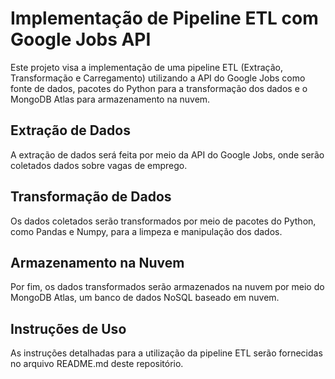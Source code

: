 # Implementação de Pipeline ETL com Google Jobs API
Este projeto visa a implementação de uma pipeline ETL (Extração, Transformação e Carregamento) utilizando a API do Google Jobs como fonte de dados, pacotes do Python para a transformação dos dados e o MongoDB Atlas para armazenamento na nuvem.

## Extração de Dados
A extração de dados será feita por meio da API do Google Jobs, onde serão coletados dados sobre vagas de emprego.

## Transformação de Dados
Os dados coletados serão transformados por meio de pacotes do Python, como Pandas e Numpy, para a limpeza e manipulação dos dados.

## Armazenamento na Nuvem
Por fim, os dados transformados serão armazenados na nuvem por meio do MongoDB Atlas, um banco de dados NoSQL baseado em nuvem.

## Instruções de Uso
As instruções detalhadas para a utilização da pipeline ETL serão fornecidas no arquivo README.md deste repositório.
